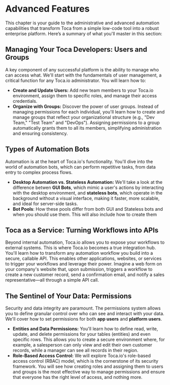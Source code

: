 # Advanced Features

This chapter is your guide to the administrative and advanced automation capabilities that transform Toca from a simple low-code tool into a robust enterprise platform. Here’s a summary of what you'll master in this section:

## Managing Your Toca Developers: Users and Groups

A key component of any successful platform is the ability to manage who can access what. We'll start with the fundamentals of user management, a critical function for any Toca.io administrator. You will learn how to:

- **Create and Update Users:** Add new team members to your Toca.io environment, assign them to specific roles, and manage their access credentials.
- **Organize with Groups:** Discover the power of user groups. Instead of managing permissions for each individual, you'll learn how to create and manage groups that reflect your organizational structure (e.g., "Dev Team," "Test Team" and "DevOps"). Assigning permissions to a group automatically grants them to all its members, simplifying administration and ensuring consistency.

## Types of Automation Bots

Automation is at the heart of Toca.io's functionality. You'll dive into the world of automation bots, which can perform repetitive tasks, from data entry to complex process flows.

- **Desktop Automation vs. Stateless Automation:** We'll take a look at the difference betwen **GUI Bots**, which mimic a user's actions by interacting with the desktop environment, and **stateless bots**, which operate in the background without a visual interface, making it faster, more scalable, and ideal for server-side tasks.
- **Bot Pools**: How these pools differ from both GUI and Stateless bots and when you should use them. This will also include how to create them

## Toca as a Service: Turning Workflows into APIs

Beyond internal automation, Toca.io allows you to expose your workflows to external systems. This is where Toca.io becomes a true integration hub. You'll learn how to transform any automation workflow you build into a secure, callable API. This enables other applications, websites, or services to trigger your workflows and leverage their power. Imagine a web form on your company's website that, upon submission, triggers a workflow to create a new customer record, send a confirmation email, and notify a sales representative—all through a simple API call.

## The Sentinel of Your Data: Permissions

Security and data integrity are paramount. The permissions system allows you to define granular control over who can see and interact with your data. We'll cover how to set permissions for both **app users** and **platform users**.

- **Entities and Data Permissions:** You'll learn how to define read, write, update, and delete permissions for your tables (entities) and even specific rows. This allows you to create a secure environment where, for example, a salesperson can only view and edit their own customer records, while a manager can see all records in their region.
- **Role-Based Access Control:** We will explore Toca.io's role-based access control (RBAC) model, which is the cornerstone of its security framework. You will see how creating roles and assigning them to users and groups is the most effective way to manage permissions and ensure that everyone has the right level of access, and nothing more.
